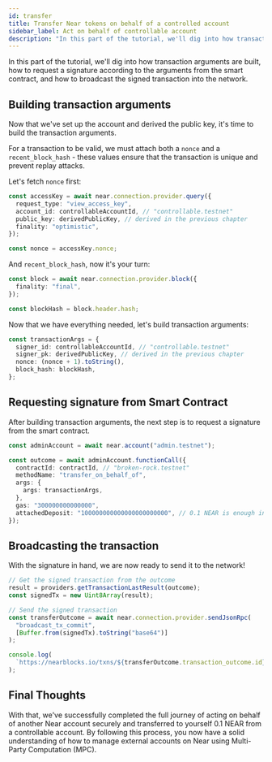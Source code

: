 ```yaml
---
id: transfer
title: Transfer Near tokens on behalf of a controlled account
sidebar_label: Act on behalf of controllable account
description: "In this part of the tutorial, we'll dig into how transaction arguments are built, how to request a signature according to the arguments from the smart contract, and how to broadcast the signed transaction into the network."
---
```


In this part of the tutorial, we'll dig into how transaction arguments are built, how to request a signature according to the arguments from the smart contract, and how to broadcast the signed transaction into the network.

## Building transaction arguments

Now that we've set up the account and derived the public key, it's time to build the transaction arguments.

For a transaction to be valid, we must attach both a `nonce` and a `recent_block_hash` - these values ensure that the transaction is unique and prevent replay attacks.

Let's fetch `nonce` first:

```ts
const accessKey = await near.connection.provider.query({
  request_type: "view_access_key",
  account_id: controllableAccountId, // "controllable.testnet"
  public_key: derivedPublicKey, // derived in the previous chapter
  finality: "optimistic",
});

const nonce = accessKey.nonce;
```

And `recent_block_hash`, now it's your turn:

```ts
const block = await near.connection.provider.block({
  finality: "final",
});

const blockHash = block.header.hash;
```

Now that we have everything needed, let's build transaction arguments:

```ts
const transactionArgs = {
  signer_id: controllableAccountId, // "controllable.testnet"
  signer_pk: derivedPublicKey, // derived in the previous chapter
  nonce: (nonce + 1).toString(),
  block_hash: blockHash,
};
```

## Requesting signature from Smart Contract

After building transaction arguments, the next step is to request a signature from the smart contract.

```ts
const adminAccount = await near.account("admin.testnet");

const outcome = await adminAccount.functionCall({
  contractId: contractId, // "broken-rock.testnet"
  methodName: "transfer_on_behalf_of",
  args: {
    args: transactionArgs,
  },
  gas: "300000000000000",
  attachedDeposit: "100000000000000000000000", // 0.1 NEAR is enough in most cases to pay MPC fee
});
```

## Broadcasting the transaction

With the signature in hand, we are now ready to send it to the network!

```ts
// Get the signed transaction from the outcome
result = providers.getTransactionLastResult(outcome);
const signedTx = new Uint8Array(result);

// Send the signed transaction
const transferOutcome = await near.connection.provider.sendJsonRpc(
  "broadcast_tx_commit",
  [Buffer.from(signedTx).toString("base64")]
);

console.log(
  `https://nearblocks.io/txns/${transferOutcome.transaction_outcome.id}`
);
```

## Final Thoughts

With that, we've successfully completed the full journey of acting on behalf of another Near account securely and transferred to yourself 0.1 NEAR from a controllable account. By following this process, you now have a solid understanding of how to manage external accounts on Near using Multi-Party Computation (MPC).
